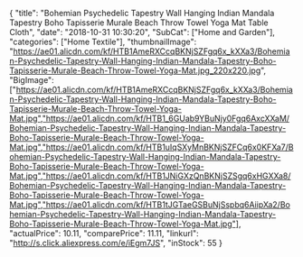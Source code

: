 {
	"title": "Bohemian Psychedelic Tapestry Wall Hanging Indian Mandala Tapestry Boho Tapisserie Murale Beach Throw Towel Yoga Mat Table Cloth",
	"date": "2018-10-31 10:30:20",
	"SubCat": ["Home and Garden"],
	"categories": ["Home Textile"],
	"thumbnailImage": "https://ae01.alicdn.com/kf/HTB1AmeRXCcqBKNjSZFgq6x_kXXa3/Bohemian-Psychedelic-Tapestry-Wall-Hanging-Indian-Mandala-Tapestry-Boho-Tapisserie-Murale-Beach-Throw-Towel-Yoga-Mat.jpg_220x220.jpg",
	"BigImage": ["https://ae01.alicdn.com/kf/HTB1AmeRXCcqBKNjSZFgq6x_kXXa3/Bohemian-Psychedelic-Tapestry-Wall-Hanging-Indian-Mandala-Tapestry-Boho-Tapisserie-Murale-Beach-Throw-Towel-Yoga-Mat.jpg","https://ae01.alicdn.com/kf/HTB1_6GUab9YBuNjy0Fgq6AxcXXaM/Bohemian-Psychedelic-Tapestry-Wall-Hanging-Indian-Mandala-Tapestry-Boho-Tapisserie-Murale-Beach-Throw-Towel-Yoga-Mat.jpg","https://ae01.alicdn.com/kf/HTB1uIqSXyMnBKNjSZFCq6x0KFXa7/Bohemian-Psychedelic-Tapestry-Wall-Hanging-Indian-Mandala-Tapestry-Boho-Tapisserie-Murale-Beach-Throw-Towel-Yoga-Mat.jpg","https://ae01.alicdn.com/kf/HTB1JNiGXzQnBKNjSZSgq6xHGXXa8/Bohemian-Psychedelic-Tapestry-Wall-Hanging-Indian-Mandala-Tapestry-Boho-Tapisserie-Murale-Beach-Throw-Towel-Yoga-Mat.jpg","https://ae01.alicdn.com/kf/HTB1tJGTaeGSBuNjSspbq6AiipXa2/Bohemian-Psychedelic-Tapestry-Wall-Hanging-Indian-Mandala-Tapestry-Boho-Tapisserie-Murale-Beach-Throw-Towel-Yoga-Mat.jpg"],
	"actualPrice": 10.11,
	"comparePrice": 11.11,
	"linkurl": "http://s.click.aliexpress.com/e/iEgm7JS",
	"inStock": 55
}
